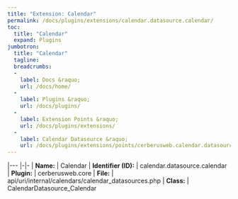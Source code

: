 ```yaml
---
title: "Extension: Calendar"
permalink: /docs/plugins/extensions/calendar.datasource.calendar/
toc:
  title: "Calendar"
  expand: Plugins
jumbotron:
  title: "Calendar"
  tagline: 
  breadcrumbs:
  -
    label: Docs &raquo;
    url: /docs/home/
  -
    label: Plugins &raquo;
    url: /docs/plugins/
  -
    label: Extension Points &raquo;
    url: /docs/plugins/extensions/
  -
    label: Calendar Datasource &raquo;
    url: /docs/plugins/extensions/points/cerberusweb.calendar.datasource
---
```


|---
|-|-
| **Name:** | Calendar
| **Identifier (ID):** | calendar.datasource.calendar
| **Plugin:** | cerberusweb.core
| **File:** | api/uri/internal/calendars/calendar_datasources.php
| **Class:** | CalendarDatasource_Calendar

